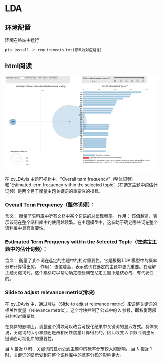 # LDA

## 环境配置

环境在终端中运行

```
pip install -r requirements.txt(修改为对应路径)
```



## html阅读

![html](https://github.com/wztsir/LDA/blob/main/data/imgs/html.png?raw=true)

在 pyLDAvis 主题可视化中，"Overall term frequency"（整体词频）和"Estimated term frequency within the selected topic"（在选定主题中的估计词频）是两个用于衡量主题关键词的重要性的指标。

### Overall Term Frequency（整体词频）：

含义： 衡量了语料库中所有文档中某个词语的总出现频率。
作用： 该值越高，表示该词在整个语料库中的使用越频繁。在主题模型中，这有助于确定哪些词在整个语料库中具有重要性。

### Estimated Term Frequency within the Selected Topic（在选定主题中的估计词频）：

含义： 衡量了某个词在选定的主题中的相对重要性。它是根据 LDA 模型中的概率分布计算得出的。
作用： 该值越高，表示该词在选定的主题中更为重要。在理解主题关键词时，这个指标可以帮助确定哪些词在给定主题中是核心的、有代表性的。

### Slide to adjust relevance metric(滑块)

在 pyLDAvis 中，通过滑块（Slide to adjust relevance metric）来调整关键词的相关性度量（relevance metric）。这个滑块控制了公式中的 λ 参数，即权衡两部分的相对重要性。

在具体的影响上，调整这个滑块可以改变可视化结果中关键词的显示方式。具体来说，关键词的大小和颜色是由相关性度量计算得到的，因此改变 λ 参数会调整关键词在可视化中的重要性。

当 λ 接近 0 时，关键词的显示受到主题中的概率分布较大的影响。
当 λ 接近 1 时，关键词的显示受到在整个语料库中的概率分布的影响更大。

